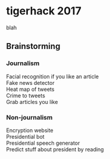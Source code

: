 # tigerhack 2017
blah

## Brainstorming

### Journalism
Facial recognition if you like an article  
Fake news detector  
Heat map of tweets  
Crime to tweets  
Grab articles you like  

### Non-journalism
Encryption website  
Presidential bot  
Presidential speech generator  
Predict stuff about president by reading  
